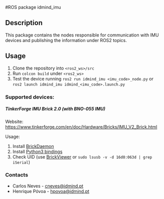 #ROS package idmind_imu

## Description
This package contains the nodes responsible for communication with IMU devices and publishing the information under ROS2 topics.

## Usage
1. Clone the repository into `<ros2_ws>/src`
3. Run `colcon build` under `<ros2_ws>`
4. Test the device running `ros2 run idmind_imu <imu_code>_node.py` or `ros2 launch idmind_imu idmind_<imu_code>.launch.py`
    
### Supported devices:
##### TinkerForge IMU Brick 2.0 (with BNO-055 IMU)
Website: https://www.tinkerforge.com/en/doc/Hardware/Bricks/IMU_V2_Brick.html

Usage:
1. Install [BrickDaemon](https://www.tinkerforge.com/en/doc/Software/Brickd.html#brickd)
2. Install [Python3 bindings](https://www.tinkerforge.com/en/doc/Software/API_Bindings_Python.html#api-bindings-python-install)
3. Check UID (use [BrickViewer](https://www.tinkerforge.com/en/doc/Software/Brickv.html#brickv) or `sudo lsusb -v -d 16d0:063d | grep iSerial`)

### Contacts
- Carlos Neves - cneves@idmind.pt
- Henrique Póvoa - hpovoa@idmind.pt